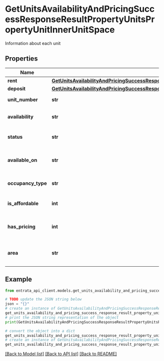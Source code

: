 # GetUnitsAvailabilityAndPricingSuccessResponseResultPropertyUnitsPropertyUnitInnerUnitSpace

Information about each unit

## Properties

Name | Type | Description | Notes
------------ | ------------- | ------------- | -------------
**rent** | [**GetUnitsAvailabilityAndPricingSuccessResponseResultPropertyUnitsPropertyUnitInnerUnitSpaceRent**](GetUnitsAvailabilityAndPricingSuccessResponseResultPropertyUnitsPropertyUnitInnerUnitSpaceRent.md) |  | 
**deposit** | [**GetUnitsAvailabilityAndPricingSuccessResponseResultPropertyUnitsPropertyUnitInnerUnitSpaceDeposit**](GetUnitsAvailabilityAndPricingSuccessResponseResultPropertyUnitsPropertyUnitInnerUnitSpaceDeposit.md) |  | 
**unit_number** | **str** | Unit number | 
**availability** | **str** | Availability status of the unit | [optional] 
**status** | **str** | Current status of the unit | [optional] 
**available_on** | **str** | Date when the unit becomes available | [optional] 
**occupancy_type** | **str** | Type of occupancy for the unit | [optional] 
**is_affordable** | **int** | Whether the unit is affordable | [optional] 
**has_pricing** | **int** | Whether pricing is available for the unit | [optional] 
**area** | **str** | Area of the unit in square meters | [optional] 

## Example

```python
from entrata_api_client.models.get_units_availability_and_pricing_success_response_result_property_units_property_unit_inner_unit_space import GetUnitsAvailabilityAndPricingSuccessResponseResultPropertyUnitsPropertyUnitInnerUnitSpace

# TODO update the JSON string below
json = "{}"
# create an instance of GetUnitsAvailabilityAndPricingSuccessResponseResultPropertyUnitsPropertyUnitInnerUnitSpace from a JSON string
get_units_availability_and_pricing_success_response_result_property_units_property_unit_inner_unit_space_instance = GetUnitsAvailabilityAndPricingSuccessResponseResultPropertyUnitsPropertyUnitInnerUnitSpace.from_json(json)
# print the JSON string representation of the object
print(GetUnitsAvailabilityAndPricingSuccessResponseResultPropertyUnitsPropertyUnitInnerUnitSpace.to_json())

# convert the object into a dict
get_units_availability_and_pricing_success_response_result_property_units_property_unit_inner_unit_space_dict = get_units_availability_and_pricing_success_response_result_property_units_property_unit_inner_unit_space_instance.to_dict()
# create an instance of GetUnitsAvailabilityAndPricingSuccessResponseResultPropertyUnitsPropertyUnitInnerUnitSpace from a dict
get_units_availability_and_pricing_success_response_result_property_units_property_unit_inner_unit_space_from_dict = GetUnitsAvailabilityAndPricingSuccessResponseResultPropertyUnitsPropertyUnitInnerUnitSpace.from_dict(get_units_availability_and_pricing_success_response_result_property_units_property_unit_inner_unit_space_dict)
```
[[Back to Model list]](../README.md#documentation-for-models) [[Back to API list]](../README.md#documentation-for-api-endpoints) [[Back to README]](../README.md)


